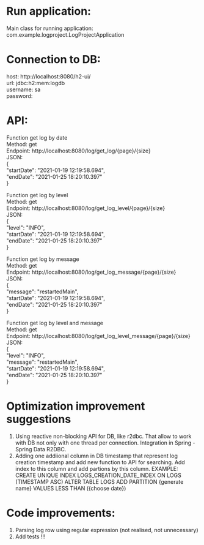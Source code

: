 # Run application:
Main class for running application:
com.example.logproject.LogProjectApplication

# Connection to DB:
host: http://localhost:8080/h2-ui/ \
url: jdbc:h2:mem:logdb \
username: sa \
password:

# API:

Function get log by date \
Method: get \
Endpoint: http://localhost:8080/log/get_log/{page}/{size}\
JSON: \
{ \
"startDate": "2021-01-19 12:19:58.694", \
"endDate": "2021-01-25 18:20:10.397"\
}

Function get log by level \
Method: get \
Endpoint: http://localhost:8080/log/get_log_level/{page}/{size}\
JSON: \
{ \
"level": "INFO", \
"startDate": "2021-01-19 12:19:58.694", \
"endDate": "2021-01-25 18:20:10.397"\
}

Function get log by message \
Method: get \
Endpoint: http://localhost:8080/log/get_log_message/{page}/{size}\
JSON: \
{ \
"message": "restartedMain", \
"startDate": "2021-01-19 12:19:58.694", \
"endDate": "2021-01-25 18:20:10.397"\
}

Function get log by level and message \
Method: get \
Endpoint: http://localhost:8080/log/get_log_level_message/{page}/{size}\
JSON: \
{ \
"level": "INFO", \
"message": "restartedMain", \
"startDate": "2021-01-19 12:19:58.694", \
"endDate": "2021-01-25 18:20:10.397"\
}

# Optimization improvement suggestions  
1. Using reactive non-blocking API for DB, like r2dbc.
That allow to work with DB not only with one thread per connection.
Integration in Spring - Spring Data R2DBC.
2. Adding one addiional column in DB timestamp that represent log creation timestamp and add new function to API for searching. 
Add index to this column and add partions by this column. EXAMPLE: \
CREATE UNIQUE INDEX LOGS_CREATION_DATE_INDEX ON LOGS (TIMESTAMP ASC)
ALTER TABLE LOGS ADD PARTITION {generate name} VALUES LESS THAN ({choose date})

# Code improvements:
1. Parsing log row using regular expression (not realised, not unnecessary)
2. Add tests !!!

